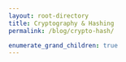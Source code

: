 ```yaml
---
layout: root-directory
title: Cryptography & Hashing
permalink: /blog/crypto-hash/

enumerate_grand_children: true
---
```

